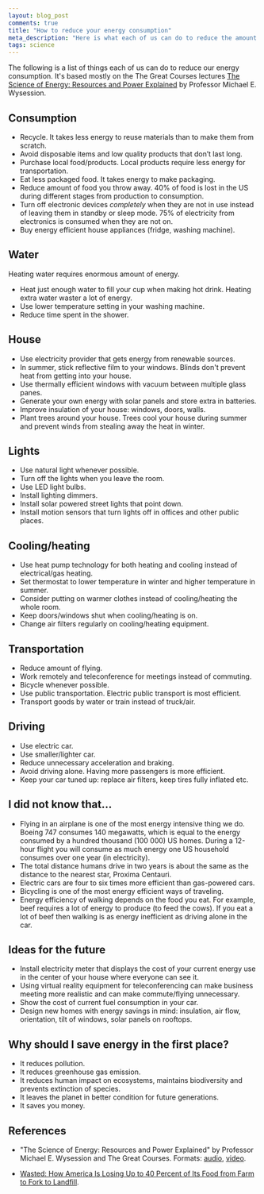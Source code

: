 ```yaml
---
layout: blog_post
comments: true
title: "How to reduce your energy consumption"
meta_description: "Here is what each of us can do to reduce the amount of energy we use."
tags: science
---
```


The following is a list of things each of us can do to reduce our energy consumption. It's based mostly on the The Great Courses lectures [The Science of Energy: Resources and Power Explained](http://www.thegreatcourses.com/courses/the-science-of-energy-resources-and-power-explained.html) by Professor Michael E. Wysession.


## Consumption

* Recycle. It takes less energy to reuse materials than to make them from scratch.
* Avoid disposable items and low quality products that don’t last long.
* Purchase local food/products. Local products require less energy for transportation.
* Eat less packaged food. It takes energy to make packaging.
* Reduce amount of food you throw away. 40% of food is lost in the US during different stages from production to consumption.
* Turn off electronic devices *completely* when they are not in use instead of leaving them in standby or sleep mode. 75% of electricity from electronics is consumed when they are not on.
* Buy energy efficient house appliances (fridge, washing machine).

## Water

Heating water requires enormous amount of energy.

* Heat just enough water to fill your cup when making hot drink. Heating extra water waster a lot of energy.
* Use lower temperature setting in your washing machine.
* Reduce time spent in the shower.

## House

* Use electricity provider that gets energy from renewable sources.
* In summer, stick reflective film to your windows. Blinds don't prevent heat from getting into your house.
* Use thermally efficient windows with vacuum between multiple glass panes.
* Generate your own energy with solar panels and store extra in batteries.
* Improve insulation of your house: windows, doors, walls.
* Plant trees around your house. Trees cool your house during summer and prevent winds from stealing away the heat in winter.

## Lights

* Use natural light whenever possible.
* Turn off the lights when you leave the room.
* Use LED light bulbs.
* Install lighting dimmers.
* Install solar powered street lights that point down.
* Install motion sensors that turn lights off in offices and other public places.

## Cooling/heating

* Use heat pump technology for both heating and cooling instead of electrical/gas heating.
* Set thermostat to lower temperature in winter and higher temperature in summer.
* Consider putting on warmer clothes instead of cooling/heating the whole room.
* Keep doors/windows shut when cooling/heating is on.
* Change air filters regularly on cooling/heating equipment.



## Transportation

* Reduce amount of flying.
* Work remotely and teleconference for meetings instead of commuting.
* Bicycle whenever possible.
* Use public transportation. Electric public transport is most efficient.
* Transport goods by water or train instead of truck/air.

## Driving

* Use electric car.
* Use smaller/lighter car.
* Reduce unnecessary acceleration and braking.
* Avoid driving alone. Having more passengers is more efficient.
* Keep your car tuned up: replace air filters, keep tires fully inflated etc.


## I did not know that…

* Flying in an airplane is one of the most energy intensive thing we do. Boeing 747 consumes 140 megawatts, which is equal to the energy consumed by a hundred thousand (100 000) US homes. During a 12-hour flight you will consume as much energy one US household consumes over one year (in electricity).
* The total distance humans drive in two years is about the same as the distance to the nearest star, Proxima Centauri.
* Electric cars are four to six times more efficient than gas-powered cars.
* Bicycling is one of the most energy efficient ways of traveling.
* Energy efficiency of walking depends on the food you eat. For example, beef requires a lot of energy to produce (to feed the cows). If you eat a lot of beef then walking is as energy inefficient as driving alone in the car.

## Ideas for the future

* Install electricity meter that displays the cost of your current energy use in the center of your house where everyone can see it.
* Using virtual reality equipment for teleconferencing can make business meeting more realistic and can make commute/flying unnecessary.
* Show the cost of current fuel consumption in your car.
* Design new homes with energy savings in mind: insulation, air flow, orientation, tilt of windows, solar panels on rooftops.


## Why should I save energy in the first place?

* It reduces pollution.
* It reduces greenhouse gas emission.
* It reduces human impact on ecosystems, maintains biodiversity and prevents extinction of species.
* It leaves the planet in better condition for future generations.
* It saves you money.



## References

* "The Science of Energy: Resources and Power Explained" by Professor Michael E. Wysession and The Great Courses. Formats: [audio](https://www.amazon.com/Science-Energy-Resources-Power-Explained/dp/B01BVPXLWQ), [video](http://www.thegreatcourses.com/courses/the-science-of-energy-resources-and-power-explained.html).

* [Wasted: How America Is Losing Up to 40 Percent of Its Food from Farm to Fork to Landfill](https://www.nrdc.org/sites/default/files/wasted-food-IP.pdf).

